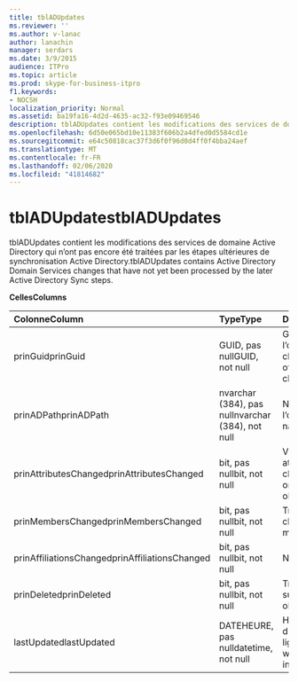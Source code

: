 ```yaml
---
title: tblADUpdates
ms.reviewer: ''
ms.author: v-lanac
author: lanachin
manager: serdars
ms.date: 3/9/2015
audience: ITPro
ms.topic: article
ms.prod: skype-for-business-itpro
f1.keywords:
- NOCSH
localization_priority: Normal
ms.assetid: ba19fa16-4d2d-4635-ac32-f93e09469546
description: tblADUpdates contient les modifications des services de domaine Active Directory qui n’ont pas encore été traitées par les étapes ultérieures de synchronisation Active Directory.
ms.openlocfilehash: 6d50e065bd10e11383f606b2a4dfed0d5584cd1e
ms.sourcegitcommit: e64c50818cac37f3d6f0f96d0d4ff0f4bba24aef
ms.translationtype: MT
ms.contentlocale: fr-FR
ms.lasthandoff: 02/06/2020
ms.locfileid: "41814682"
---
```

# <a name="tbladupdates"></a><span data-ttu-id="10671-103">tblADUpdates</span><span class="sxs-lookup"><span data-stu-id="10671-103">tblADUpdates</span></span>
 
<span data-ttu-id="10671-104">tblADUpdates contient les modifications des services de domaine Active Directory qui n’ont pas encore été traitées par les étapes ultérieures de synchronisation Active Directory.</span><span class="sxs-lookup"><span data-stu-id="10671-104">tblADUpdates contains Active Directory Domain Services changes that have not yet been processed by the later Active Directory Sync steps.</span></span>
  
<span data-ttu-id="10671-105">**Celles**</span><span class="sxs-lookup"><span data-stu-id="10671-105">**Columns**</span></span>

|<span data-ttu-id="10671-106">**Colonne**</span><span class="sxs-lookup"><span data-stu-id="10671-106">**Column**</span></span>|<span data-ttu-id="10671-107">**Type**</span><span class="sxs-lookup"><span data-stu-id="10671-107">**Type**</span></span>|<span data-ttu-id="10671-108">**Description**</span><span class="sxs-lookup"><span data-stu-id="10671-108">**Description**</span></span>|
|:-----|:-----|:-----|
|<span data-ttu-id="10671-109">prinGuid</span><span class="sxs-lookup"><span data-stu-id="10671-109">prinGuid</span></span>  <br/> |<span data-ttu-id="10671-110">GUID, pas null</span><span class="sxs-lookup"><span data-stu-id="10671-110">GUID, not null</span></span>  <br/> |<span data-ttu-id="10671-111">GUID principal de l’objet qui a changé.</span><span class="sxs-lookup"><span data-stu-id="10671-111">Principal GUID of the object that changed.</span></span>  <br/> |
|<span data-ttu-id="10671-112">prinADPath</span><span class="sxs-lookup"><span data-stu-id="10671-112">prinADPath</span></span>  <br/> |<span data-ttu-id="10671-113">nvarchar (384), pas null</span><span class="sxs-lookup"><span data-stu-id="10671-113">nvarchar (384), not null</span></span>  <br/> |<span data-ttu-id="10671-114">Nom unique de l’objet.</span><span class="sxs-lookup"><span data-stu-id="10671-114">Distinguished name of the object.</span></span>  <br/> |
|<span data-ttu-id="10671-115">prinAttributesChanged</span><span class="sxs-lookup"><span data-stu-id="10671-115">prinAttributesChanged</span></span>  <br/> |<span data-ttu-id="10671-116">bit, pas null</span><span class="sxs-lookup"><span data-stu-id="10671-116">bit, not null</span></span>  <br/> |<span data-ttu-id="10671-117">Vrai si au moins un attribut de l’objet a changé.</span><span class="sxs-lookup"><span data-stu-id="10671-117">True if at least one attribute of the object changed.</span></span>  <br/> |
|<span data-ttu-id="10671-118">prinMembersChanged</span><span class="sxs-lookup"><span data-stu-id="10671-118">prinMembersChanged</span></span>  <br/> |<span data-ttu-id="10671-119">bit, pas null</span><span class="sxs-lookup"><span data-stu-id="10671-119">bit, not null</span></span>  <br/> |<span data-ttu-id="10671-120">True si l’appartenance a changé.</span><span class="sxs-lookup"><span data-stu-id="10671-120">True if the membership changed.</span></span>  <br/> |
|<span data-ttu-id="10671-121">prinAffiliationsChanged</span><span class="sxs-lookup"><span data-stu-id="10671-121">prinAffiliationsChanged</span></span>  <br/> |<span data-ttu-id="10671-122">bit, pas null</span><span class="sxs-lookup"><span data-stu-id="10671-122">bit, not null</span></span>  <br/> |<span data-ttu-id="10671-123">Non utilisé.</span><span class="sxs-lookup"><span data-stu-id="10671-123">Not used.</span></span>  <br/> |
|<span data-ttu-id="10671-124">prinDeleted</span><span class="sxs-lookup"><span data-stu-id="10671-124">prinDeleted</span></span>  <br/> |<span data-ttu-id="10671-125">bit, pas null</span><span class="sxs-lookup"><span data-stu-id="10671-125">bit, not null</span></span>  <br/> |<span data-ttu-id="10671-126">True si l’objet a été supprimé.</span><span class="sxs-lookup"><span data-stu-id="10671-126">True if the object was deleted.</span></span>  <br/> |
|<span data-ttu-id="10671-127">lastUpdated</span><span class="sxs-lookup"><span data-stu-id="10671-127">lastUpdated</span></span>  <br/> |<span data-ttu-id="10671-128">DATEHEURE, pas null</span><span class="sxs-lookup"><span data-stu-id="10671-128">datetime, not null</span></span>  <br/> |<span data-ttu-id="10671-129">Horodatage de la date d’insertion de la ligne.</span><span class="sxs-lookup"><span data-stu-id="10671-129">Time stamp of when the row was inserted.</span></span>  <br/> |
   


